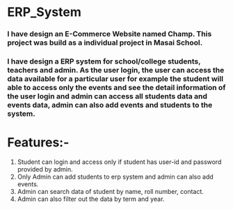 # ERP_System

### I have design an E-Commerce Website named Champ. This project was build as a individual project in Masai School. 

### I have design a ERP system for school/college students, teachers and admin. As the user login, the user can access the data available for a particular user for example the student will able to access only the events and see the detail information of the user login and admin can access all students data and events data, admin can also add events and students to the system.


# Features:-
1. Student can login and access only if student has user-id and password provided by admin.
2. Only Admin can add students to erp system and admin can also add events.
3. Admin can search data of student by name, roll number, contact.
4. Admin can also filter out the data by term and year.
